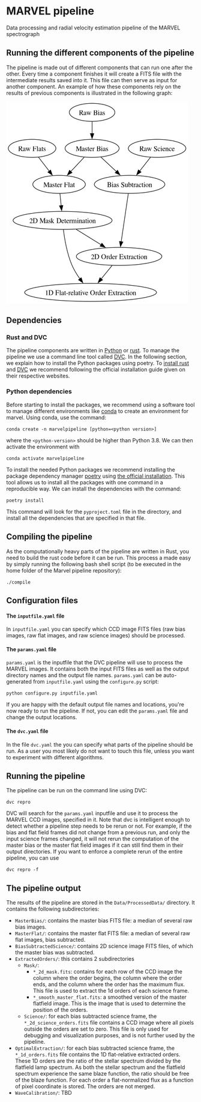 # MARVEL pipeline
Data processing and radial velocity estimation pipeline of the MARVEL spectrograph


## Running the different components of the pipeline

The pipeline is made out of different components that can run one after the other. Every time a component finishes it will create a FITS file with the intermediate results saved into it. This file can then serve as input for another component. An example of how these components rely on the results of previous components is illustrated in the following graph:

![Components needed to create an "Optimal Science Extraction" image and how these are in turn dependent on other components.](./Docs/Images/my_output_file.png "Optimal Extraction")


## Dependencies

### Rust and DVC

The pipeline components are written in [Python](https://www.python.org/) or [rust](https://foundation.rust-lang.org/). 
To manage the pipeline we use a command line tool called [DVC](https://dvc.org/). 
In the following section, we explain how to install the Python packages using poetry. 
To [install rust](https://www.rust-lang.org/tools/install) and [DVC](https://dvc.org/#get-started-dvc) we recommend 
following the official installation guide given on their respective websites. 

### Python dependencies

Before starting to install the packages, we recommend using a software tool to manage different environments like [conda](https://docs.conda.io/projects/conda/en/stable/commands/create.html) to create an environment for marvel. Using conda, use the command:

```
conda create -n marvelpipeline [python=<python version>]
```

where the `<python-version>` should be higher than Python 3.8. We can then activate the environment with

```
conda activate marvelpipeline
```

To install the needed Python packages we recommend installing the package dependency manager [poetry](https://python-poetry.org/) using [the official installation](https://python-poetry.org/docs/). This tool allows us to install all the packages with one command in a reproducible way. We can install the dependencies with the command:

```
poetry install
```

This command will look for the `pyproject.toml` file in the directory, and install all the dependencies that are specified in that file.


## Compiling the pipeline

As the computationally heavy parts of the pipeline are written in Rust, you need to build the rust code before it can be run. This process a made easy by simply running the following bash shell script (to be executed in the home folder of the Marvel pipeline repository):

```
./compile
```


## Configuration files

#### The `inputfile.yaml` file

In `inputfile.yaml` you can specify which CCD image FITS files (raw bias images, raw flat images, and raw science images) should be processed. 


#### The `params.yaml` file

`params.yaml` is the inputfile that the DVC pipeline will use to process the MARVEL images. It contains both the input FITS files as
well as the output directory names and the output file names. `params.yaml` can be auto-generated from `inputfile.yaml` using the
`configure.py` script:

```
python configure.py inputfile.yaml
```

If you are happy with the default output file names and locations, you're now ready to run the pipeline. If not, you can edit the
`params.yaml` file and change the output locations.


#### The `dvc.yaml` file

In the file `dvc.yaml` the you can specify what parts of the pipeline should be run. As a user you most likely do not want to touch this 
file, unless you want to experiment with different algorithms.



## Running the pipeline

The pipeline can be run on the command line using DVC:

```
dvc repro
```

DVC will search for the `params.yaml` inputfile and use it to process the MARVEL CCD images, specified in it. 
Note that dvc is intelligent enough to detect whether a pipeline step needs to be rerun or not. For example, if the bias and flat field 
frames did not change from a previous run, and only the input science frames changed, it will not rerun the computation of the master bias 
or the master flat field images if it can still find them in their output directories. If you want to enforce a complete rerun of the entire pipeline, you can use

```
dvc repro -f
```


## The pipeline output

The results of the pipeline are stored in the `Data/ProcessedData/` directory. It contains the following subdirectories:

- `MasterBias/`: contains the master bias FITS file: a median of several raw bias images.
- `MasterFlat/`: contains the master flat FITS file: a median of several raw flat images, bias subtracted.
- `BiasSubtractedScience/`: contains 2D science image FITS files, of which the master bias was subtracted.
- `ExtractedOrders/`:  this contains 2 subdirectories
	- `Mask/`:
		- `*_2d_mask.fits`: contains for each row of the CCD image the column where the order begins, the column where the order ends, and the column where the order has the maximum flux. This file is used to extract the 1d orders of each science frame.
		- `*_smooth_master_flat.fits`: a smoothed version of the master flatfield image. This is the image that is used to determine the position of the orders.
	- `Science/`: for each bias subtracted science frame, the `*_2d_science_orders.fits` file contains a CCD image where all pixels outside the orders are set to zero. This file is only used for debugging and visualization purposes, and is not further used by the pipeline.
- `OptimalExtraction/`: for each bias subtracted science frame, the `*_1d_orders.fits` file contains the 1D flat-relative extracted orders. These 1D orders are the ratio of the stellar spectrum divided by the flatfield lamp spectrum. As both the stellar spectrum and the flatfield spectrum experience the same blaze function, the ratio should be free of the blaze function. For each order a flat-normalized flux as a function of pixel coordinate is stored. The orders are not merged.
- `WaveCalibration/`: TBD
 
	


